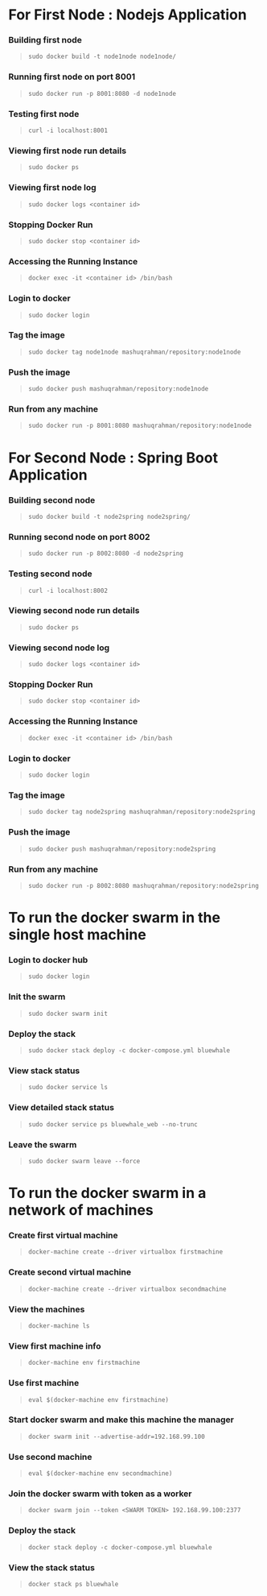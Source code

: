 # For First Node : Nodejs Application

### Building first node
> `sudo docker build -t node1node node1node/`

### Running first node on port 8001
> `sudo docker run -p 8001:8080 -d node1node`

### Testing first node
> `curl -i localhost:8001`

### Viewing first node run details
> `sudo docker ps`

### Viewing first node log
> `sudo docker logs <container id>`

### Stopping Docker Run
> `sudo docker stop <container id>`

### Accessing the Running Instance
> `docker exec -it <container id> /bin/bash`

### Login to docker
> `sudo docker login`

### Tag the image
> `sudo docker tag node1node mashuqrahman/repository:node1node`

### Push the image
> `sudo docker push mashuqrahman/repository:node1node`

### Run from any machine
> `sudo docker run -p 8001:8080 mashuqrahman/repository:node1node`

# For Second Node : Spring Boot Application

### Building second node
> `sudo docker build -t node2spring node2spring/`

### Running second node on port 8002
> `sudo docker run -p 8002:8080 -d node2spring`

### Testing second node
> `curl -i localhost:8002`

### Viewing second node run details
> `sudo docker ps`

### Viewing second node log
> `sudo docker logs <container id>`

### Stopping Docker Run
> `sudo docker stop <container id>`

### Accessing the Running Instance
> `docker exec -it <container id> /bin/bash`

### Login to docker
> `sudo docker login`

### Tag the image
> `sudo docker tag node2spring mashuqrahman/repository:node2spring`

### Push the image
> `sudo docker push mashuqrahman/repository:node2spring`

### Run from any machine
> `sudo docker run -p 8002:8080 mashuqrahman/repository:node2spring`

# To run the docker swarm in the single host machine

### Login to docker hub
> `sudo docker login`

### Init the swarm
> `sudo docker swarm init`

### Deploy the stack
> `sudo docker stack deploy -c docker-compose.yml bluewhale`

### View stack status
> `sudo docker service ls`

### View detailed stack status
> `sudo docker service ps bluewhale_web --no-trunc`

### Leave the swarm
> `sudo docker swarm leave --force`

# To run the docker swarm in a network of machines

### Create first virtual machine 
> `docker-machine create --driver virtualbox firstmachine`

### Create second virtual machine
> `docker-machine create --driver virtualbox secondmachine`

### View the machines
> `docker-machine ls`

### View first machine info
> `docker-machine env firstmachine`

### Use first machine
> `eval $(docker-machine env firstmachine)`

### Start docker swarm and make this machine the manager
> `docker swarm init --advertise-addr=192.168.99.100`

### Use second machine
> `eval $(docker-machine env secondmachine)`

### Join the docker swarm with token as a worker
> `docker swarm join --token <SWARM TOKEN> 192.168.99.100:2377`

### Deploy the stack
> `docker stack deploy -c docker-compose.yml bluewhale`

### View the stack status
> `docker stack ps bluewhale`